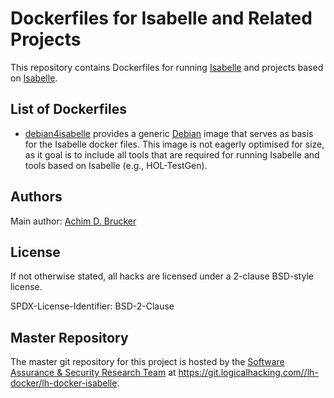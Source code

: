 # Dockerfiles for Isabelle and Related Projects

This repository contains Dockerfiles for running [Isabelle](https://isabelle.in.tum.de) 
and projects based on [Isabelle](https://isabelle.in.tum.de). 

## List of Dockerfiles

* [debian4isabelle](debian4isabelle/Dockerfile) provides a generic [Debian](https://www.debian.org)
  image that serves as basis for the Isabelle docker files. This image is not 
  eagerly optimised for size, as it goal is to include all tools that are required for 
  running Isabelle and tools based on Isabelle (e.g., HOL-TestGen).

## Authors

Main author: [Achim D. Brucker](http://www.brucker.ch/)

## License

If not otherwise stated, all hacks are licensed under a 2-clause 
BSD-style license.

SPDX-License-Identifier: BSD-2-Clause

## Master Repository

The master git repository for this project is hosted by the [Software
Assurance & Security Research Team](https://logicalhacking.com) at
<https://git.logicalhacking.com//lh-docker/lh-docker-isabelle>.

